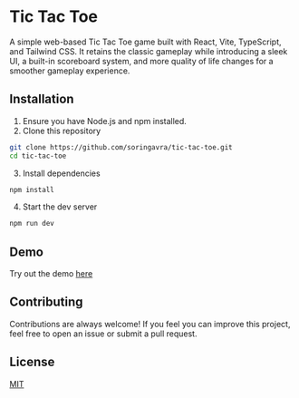 # Tic Tac Toe

A simple web-based Tic Tac Toe game built with React, Vite, TypeScript, and Tailwind CSS. It retains the classic gameplay while introducing a sleek UI, a built-in scoreboard system, and more quality of life changes for a smoother gameplay experience.


## Installation

1. Ensure you have Node.js and npm installed.
2. Clone this repository
```bash
git clone https://github.com/soringavra/tic-tac-toe.git
cd tic-tac-toe
```
3. Install dependencies
```bash
npm install
```
4. Start the dev server
```bash
npm run dev
```

## Demo

Try out the demo [here](https://bucolic-tapioca-5f4d2f.netlify.app/)


## Contributing

Contributions are always welcome! If you feel you can improve this project, feel free to open an issue or submit a pull request.
## License

[MIT](https://choosealicense.com/licenses/mit/)
